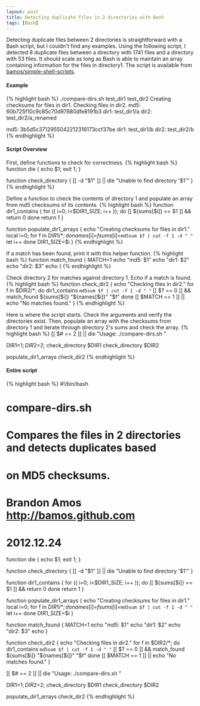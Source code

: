 ```yaml
---
layout: post
title: Detecting duplicate files in 2 directories with Bash
tags: [Bash]
---
```


Detecting duplicate files between 2 directories is straightforward
with a Bash script, but I couldn't find any examples.
Using the following script, I detected 8 duplicate files between a
directory with 1741 files and a directory with 53 files.
It should scale as long as Bash is able to maintain an array containing
information for the files in directory1.
The script is available from
[bamos/simple-shell-scripts](https://github.com/bamos/simple-shell-scripts/blob/master/compare-dirs.sh).

#### Example
{% highlight bash %}
./compare-dirs.sh test_dir1 test_dir2
Creating checksums for files in dir1.
Checking files in dir2.
md5:  60b725f10c9c85c70d97880dfe8191b3
dir1: test_dir1/a
dir2: test_dir2/a_renamed

md5:  3b5d5c3712955042212316173ccf37be
dir1: test_dir1/b
dir2: test_dir2/b
{% endhighlight %}

#### Script Overview

First, define functions to check for correctness.
{% highlight bash %}
function die {
    echo $1; exit 1;
}

function check_directory {
    [[ -d "$1" ]] || die "Unable to find directory '$1'"
}
{% endhighlight %}

Define a function to check the contents of directory 1 and
populate an array from md5 checksums of its contents.
{% highlight bash %}
function dir1_contains {
    for (( i=0; i<$DIR1_SIZE; i++ )); do
        [[ ${sums[$i]} == $1 ]] && return 0
    done
    return 1
}

function populate_dir1_arrays {
    echo "Creating checksums for files in dir1."
    local i=0;
    for f in $DIR1/*; do
        names[$i]=$f
        sums[$i]=`md5sum $f | cut -f 1 -d " "`
        let i++
    done
    DIR1_SIZE=$i
}
{% endhighlight %}

If a match has been found, print it with this helper function.
{% highlight bash %}
function match_found {
    MATCH=1
    echo "md5:  $1"
    echo "dir1: $2"
    echo "dir2: $3"
    echo
}
{% endhighlight %}

Check directory 2 for matches against directory 1. Echo if a
match is found.
{% highlight bash %}
function check_dir2 {
    echo "Checking files in dir2."
    for f in $DIR2/*; do
        dir1_contains `md5sum $f | cut -f 1 -d " "`
        [[ $? == 0 ]] && match_found ${sums[$i]} "${names[$i]}" "$f"
    done
    [[ $MATCH == 1 ]] || echo "No matches found."
}
{% endhighlight %}

Here is where the script starts. Check the arguments and verify the
directories exist. Then, populate an array with the checksums from directory
1 and iterate through directory 2's sums and check the array.
{% highlight bash %}
[[ $# == 2 ]] || die "Usage: ./compare-dirs.sh <dir1> <dir2>"

DIR1=$1; DIR2=$2;
check_directory $DIR1
check_directory $DIR2

populate_dir1_arrays
check_dir2
{% endhighlight %}

#### Entire script
{% highlight bash %}
#!/bin/bash
#
# compare-dirs.sh
# 
# Compares the files in 2 directories and detects duplicates based
# on MD5 checksums.
#
# Brandon Amos <http://bamos.github.com>
# 2012.12.24

function die {
    echo $1; exit 1;
}

function check_directory {
    [[ -d "$1" ]] || die "Unable to find directory '$1'"
}

function dir1_contains {
    for (( i=0; i<$DIR1_SIZE; i++ )); do
        [[ ${sums[$i]} == $1 ]] && return 0
    done
    return 1
}

function populate_dir1_arrays {
    echo "Creating checksums for files in dir1."
    local i=0;
    for f in $DIR1/*; do
        names[$i]=$f
        sums[$i]=`md5sum $f | cut -f 1 -d " "`
        let i++
    done
    DIR1_SIZE=$i
}

function match_found {
    MATCH=1
    echo "md5:  $1"
    echo "dir1: $2"
    echo "dir2: $3"
    echo
}

function check_dir2 {
    echo "Checking files in dir2."
    for f in $DIR2/*; do
        dir1_contains `md5sum $f | cut -f 1 -d " "`
        [[ $? == 0 ]] && match_found ${sums[$i]} "${names[$i]}" "$f"
    done
    [[ $MATCH == 1 ]] || echo "No matches found."
}

[[ $# == 2 ]] || die "Usage: ./compare-dirs.sh <dir1> <dir2>"

DIR1=$1; DIR2=$2;
check_directory $DIR1
check_directory $DIR2

populate_dir1_arrays
check_dir2
{% endhighlight %}

